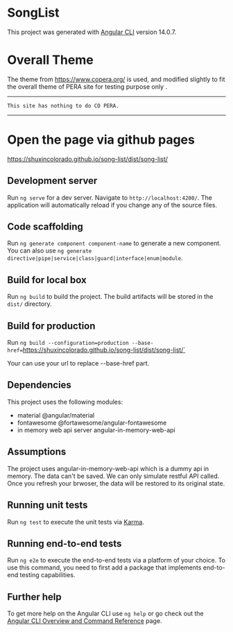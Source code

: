 # SongList

This project was generated with [Angular CLI](https://github.com/angular/angular-cli) version 14.0.7.

# Overall Theme
The theme from https://www.copera.org/ is used, and modified slightly to fit the overall theme of PERA site for testing purpose only .

*******************************************
    This site has nothing to do CO PERA.
*******************************************

# Open the page via github pages
https://shuxincolorado.github.io/song-list/dist/song-list/

## Development server

Run `ng serve` for a dev server. Navigate to `http://localhost:4200/`. The application will automatically reload if you change any of the source files.

## Code scaffolding

Run `ng generate component component-name` to generate a new component. You can also use `ng generate directive|pipe|service|class|guard|interface|enum|module`.

## Build for local box

Run `ng build` to build the project. The build artifacts will be stored in the `dist/` directory.

## Build for production
Run `ng build --configuration=production --base-href=`https://shuxincolorado.github.io/song-list/dist/song-list/`

Your can use your url to replace --base-href part.

## Dependencies
This project uses the following modules:
* material @angular/material
* fontawesome @fortawesome/angular-fontawesome
* in memory web api server angular-in-memory-web-api

## Assumptions
The project uses angular-in-memory-web-api which is a dummy api in memory. The data can't be saved.
We can only simulate restful API called. Once you refresh your brwoser, the data will be restored to its original state.

## Running unit tests

Run `ng test` to execute the unit tests via [Karma](https://karma-runner.github.io).

## Running end-to-end tests

Run `ng e2e` to execute the end-to-end tests via a platform of your choice. To use this command, you need to first add a package that implements end-to-end testing capabilities.

## Further help

To get more help on the Angular CLI use `ng help` or go check out the [Angular CLI Overview and Command Reference](https://angular.io/cli) page.
